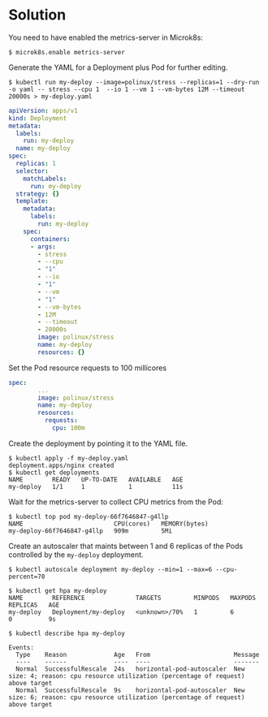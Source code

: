 # Solution

You need to have enabled the metrics-server in Microk8s: 
```shell
$ microk8s.enable metrics-server
```

Generate the YAML for a Deployment plus Pod for further editing.

```shell
$ kubectl run my-deploy --image=polinux/stress --replicas=1 --dry-run -o yaml -- stress --cpu 1  --io 1 --vm 1 --vm-bytes 12M --timeout 20000s > my-deploy.yaml
```

```yaml
apiVersion: apps/v1
kind: Deployment
metadata:
  labels:
    run: my-deploy
  name: my-deploy
spec:
  replicas: 1
  selector:
    matchLabels:
      run: my-deploy
  strategy: {}
  template:
    metadata:
      labels:
        run: my-deploy
    spec:
      containers:
      - args:
        - stress
        - --cpu
        - "1"
        - --io
        - "1"
        - --vm
        - "1"
        - --vm-bytes
        - 12M
        - --timeout
        - 20000s
        image: polinux/stress
        name: my-deploy        
        resources: {}
```

Set the Pod resource requests to 100 millicores

```yaml
spec:
        ...
        image: polinux/stress
        name: my-deploy        
        resources:
          requests:
            cpu: 100m
```

Create the deployment by pointing it to the YAML file.

```shell
$ kubectl apply -f my-deploy.yaml
deployment.apps/nginx created
$ kubectl get deployments
NAME        READY   UP-TO-DATE   AVAILABLE   AGE
my-deploy   1/1     1            1           11s
```

Wait for the metrics-server to collect CPU metrics from the Pod:

```shell
$ kubectl top pod my-deploy-66f7646847-g4llp 
NAME                         CPU(cores)   MEMORY(bytes)   
my-deploy-66f7646847-g4llp   909m         5Mi
```

Create an autoscaler that maints between 1 and 6 replicas of the Pods controlled by the `my-deploy` deployment.

```shell
$ kubectl autoscale deployment my-deploy --min=1 --max=6 --cpu-percent=70

$ kubectl get hpa my-deploy
NAME        REFERENCE              TARGETS         MINPODS   MAXPODS   REPLICAS   AGE
my-deploy   Deployment/my-deploy   <unknown>/70%   1         6         0          9s

$ kubectl describe hpa my-deploy

Events:
  Type    Reason             Age   From                       Message
  ----    ------             ----  ----                       -------
  Normal  SuccessfulRescale  24s   horizontal-pod-autoscaler  New size: 4; reason: cpu resource utilization (percentage of request) above target
  Normal  SuccessfulRescale  9s    horizontal-pod-autoscaler  New size: 6; reason: cpu resource utilization (percentage of request) above target
```


